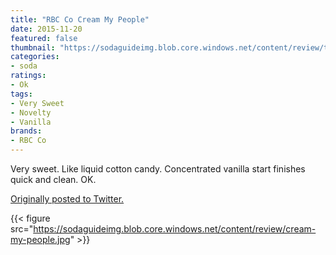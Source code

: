 ```yaml
---
title: "RBC Co Cream My People"
date: 2015-11-20
featured: false
thumbnail: "https://sodaguideimg.blob.core.windows.net/content/review/thumbs/cream-my-people.jpg"
categories:
- soda
ratings:
- Ok
tags:
- Very Sweet
- Novelty
- Vanilla
brands:
- RBC Co
---
```


Very sweet. Like liquid cotton candy. Concentrated vanilla start finishes quick and clean. OK.

[Originally posted to Twitter.](https://twitter.com/Cavorter/status/667772864888598528)

{{< figure src="https://sodaguideimg.blob.core.windows.net/content/review/cream-my-people.jpg" >}}
